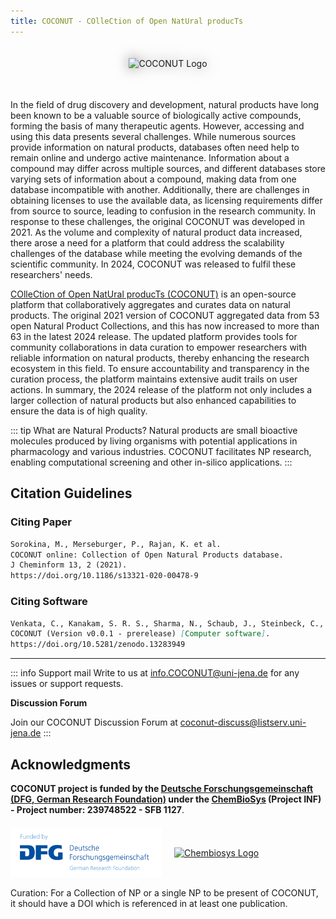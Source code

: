```yaml
---
title: COCONUT - COlleCtion of Open NatUral producTs
---
```


<div style="text-align: center;">
  <img src="/logo.png" alt="COCONUT Logo" style="filter: drop-shadow(0px 0px 10px rgba(0, 0, 0, 0.5)); margin: 20px auto;" width="600">
</div>

##

In the field of drug discovery and development, natural products have long been known to be a valuable source of biologically active compounds, forming the basis of many therapeutic agents. However, accessing and using this data presents several challenges. While numerous sources provide information on natural products, databases often need help to remain online and undergo active maintenance. Information about a compound may differ across multiple sources, and different databases store varying sets of information about a compound, making data from one database incompatible with another. Additionally, there are challenges in obtaining licenses to use the available data, as licensing requirements differ from source to source, leading to confusion in the research community. In response to these challenges, the original COCONUT was developed in 2021. As the volume and complexity of natural product data increased, there arose a need for a platform that could address the scalability challenges of the database while meeting the evolving demands of the scientific community. In 2024, COCONUT was released to fulfil these researchers' needs.

[COlleCtion of Open NatUral producTs (COCONUT)](https://coconut.naturalproducts.net) is an open-source platform that collaboratively aggregates and curates data on natural products. The original 2021 version of COCONUT aggregated data from 53 open Natural Product Collections, and this has now increased to more than 63 in the latest 2024 release. The updated platform provides tools for community collaborations in data curation to empower researchers with reliable information on natural products, thereby enhancing the research ecosystem in this field. To ensure accountability and transparency in the curation process, the platform maintains extensive audit trails on user actions. In summary, the 2024 release of the platform not only includes a larger collection of natural products but also enhanced capabilities to ensure the data is of high quality.



<!-- [COlleCtion of Open NatUral producTs (COCONUT)](https://coconut.naturalproducts.net) is an aggregated dataset comprising elucidated and predicted natural products (NPs) sourced from open repositories. It offers a user-friendly web interface for browsing, searching, and efficiently downloading NPs. The latest database integrates more than 63 open NP resources, providing unrestricted access to data free of charge. Each entry in the database represents a "flat" NP structure, accompanied by information on its known stereochemical forms, relevant literature, producing organisms, natural geographical distribution, and [precomputed](https://api.naturalproducts.net/docs) molecular properties.  -->


::: tip What are Natural Products?
Natural products are small bioactive molecules produced by living organisms with potential applications in pharmacology and various industries. COCONUT facilitates NP research, enabling computational screening and other in-silico applications.
:::



## Citation Guidelines

### Citing Paper
```md
Sorokina, M., Merseburger, P., Rajan, K. et al. 
COCONUT online: Collection of Open Natural Products database. 
J Cheminform 13, 2 (2021). 
https://doi.org/10.1186/s13321-020-00478-9
```

### Citing Software
```md
Venkata, C., Kanakam, S. R. S., Sharma, N., Schaub, J., Steinbeck, C., & Rajan, K. (2024).
COCONUT (Version v0.0.1 - prerelease) [Computer software].
https://doi.org/10.5281/zenodo.13283949
```

<hr/>

::: info Support mail
Write to us at [info.COCONUT@uni-jena.de](mailto:info.COCONUT@uni-jena.de) for any issues or support requests.

**Discussion Forum**

Join our COCONUT Discussion Forum at [coconut-discuss@listserv.uni-jena.de](mailto:coconut-discuss@listserv.uni-jena.de)
:::
## Acknowledgments

**COCONUT project is funded by the [Deutsche Forschungsgemeinschaft (DFG, German Research Foundation)](https://www.dfg.de/) under the [ChemBioSys](https://www.chembiosys.de/en/) (Project INF) - Project number: 239748522 - SFB 1127**.

<div style="display: flex; justify-content: space-between; align-items: center; gap: 20px; margin-top: 20px;">
  <a href="https://www.dfg.de/" target="_blank" style="flex: 1;">
    <img src="https://github.com/Steinbeck-Lab/cheminformatics-microservice/blob/main/docs/public/dfg_logo_schriftzug_blau_foerderung_en.gif?raw=true" style="width: 100%; max-width: 250px;" alt="DFG Logo">
  </a>
  <a href="https://www.chembiosys.de/en/welcome.html" target="_blank" style="flex: 1;">
    <img src="https://github.com/Steinbeck-Lab/cheminformatics-microservice/assets/30716951/45c8e153-8322-4563-a51d-cbdbe4e08627" style="width: 100%; max-width: 250px;" alt="Chembiosys Logo">
  </a>
</div>

Curation:
For a Collection of NP or a single NP to be present of COCONUT, it should have a DOI which is referenced in at least one publication.